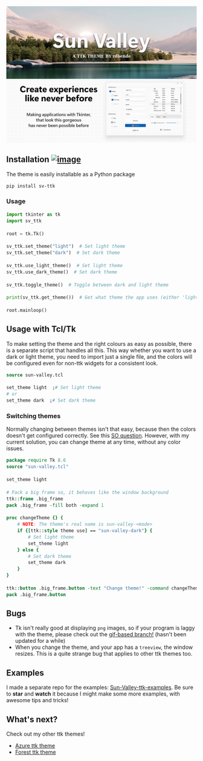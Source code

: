 <picture>
  <source media="(prefers-color-scheme: dark)" srcset="https://raw.githubusercontent.com/rdbende/Sun-Valley-ttk-theme/master/assets/hero_dark.png">
  <img alt="Cover image" src="https://raw.githubusercontent.com/rdbende/Sun-Valley-ttk-theme/master/assets/hero_light.png">
</picture>

## Installation [![image](https://static.pepy.tech/badge/sv-ttk)](https://pypi.org/project/sv-ttk)
The theme is easily installable as a Python package

```
pip install sv-ttk
```


### Usage

```python
import tkinter as tk
import sv_ttk

root = tk.Tk()

sv_ttk.set_theme("light")  # Set light theme
sv_ttk.set_theme("dark")  # Set dark theme

sv_ttk.use_light_theme()  # Set light theme
sv_ttk.use_dark_theme()  # Set dark theme

sv_ttk.toggle_theme()  # Toggle between dark and light theme

print(sv_ttk.get_theme())  # Get what theme the app uses (either 'light' or 'dark')

root.mainloop()
```

## Usage with Tcl/Tk
To make setting the theme and the right colours as easy as possible, there is a separate script that handles all this.
This way whether you want to use a dark or light theme, you need to import just a single file, and the colors will be
configured even for non-ttk widgets for a consistent look.

```tcl
source sun-valley.tcl

set_theme light  ;# Set light theme
# or
set_theme dark  ;# Set dark theme
```

### Switching themes
Normally changing between themes isn't that easy, because then the colors doesn't get configured correctly. See this [SO question](https://stackoverflow.com/questions/66576662/how-to-switch-between-dark-and-light-ttk-theme).
However, with my current solution, you can change theme at any time, without any color issues.

```tcl
package require Tk 8.6
source "sun-valley.tcl"

set_theme light

# Pack a big frame so, it behaves like the window background
ttk::frame .big_frame
pack .big_frame -fill both -expand 1

proc changeTheme {} {
    # NOTE: The theme's real name is sun-valley-<mode>
    if {[ttk::style theme use] == "sun-valley-dark"} {
        # Set light theme
        set_theme light
    } else {
        # Set dark theme
        set_theme dark
    }
}

ttk::button .big_frame.button -text "Change theme!" -command changeTheme
pack .big_frame.button
```

## Bugs
- Tk isn't really good at displaying `png` images, so if your program is laggy with the theme, please check out the [gif-based branch!](https://github.com/rdbende/Sun-Valley-ttk-theme/tree/gif-based/) (hasn't been updated for a while)
- When you change the theme, and your app has a `treeview`, the window resizes. This is a quite strange bug that applies to other ttk themes too. 

## Examples
I made a separate repo for the examples: [Sun-Valley-ttk-examples](https://github.com/rdbende/Sun-Valley-ttk-examples). 
Be sure to **star** and **watch** it because I might make some more examples, with awesome tips and tricks!

## What's next?
Check out my other ttk themes!
- [Azure ttk theme](https://github.com/rdbende/Azure-ttk-theme)
- [Forest ttk theme](https://github.com/rdbende/Forest-ttk-theme)
